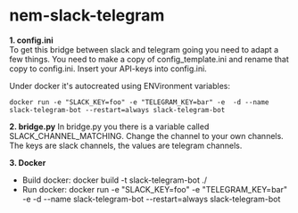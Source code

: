 # nem-slack-telegram

__1. config.ini__  
To get this bridge between slack and telegram going you need to adapt a few things.
You need to make a copy of config_template.ini and rename that copy to config.ini.
Insert your API-keys into config.ini.

Under docker it's autocreated using ENVironment variables:

    docker run -e "SLACK_KEY=foo" -e "TELEGRAM_KEY=bar" -e  -d --name slack-telegram-bot --restart=always slack-telegram-bot

__2. bridge.py__
In bridge.py you there is a variable called SLACK_CHANNEL_MATCHING.
Change the channel to your own channels. The keys are slack channels, the values are telegram channels.

__3. Docker__
+ Build docker: docker build -t slack-telegram-bot ./
+ Run docker: docker run -e "SLACK_KEY=foo" -e "TELEGRAM_KEY=bar" -e  -d --name slack-telegram-bot --restart=always slack-telegram-bot
